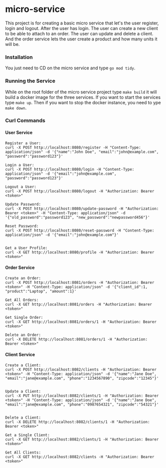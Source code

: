 # micro-service
This project is for creating a basic micro service that let's the user register, login and logout. After the user has login. The user can create a new client to be able to attach to an order. The user can update and delete a client. And the order service lets the user create a product and how many units it will be.

### Installation
You just need to CD on the micro service and type `go mod tidy`.

### Running the Service
While on the root folder of the micro service project type `make build` it will build a docker image for the
three services. If you want to start the services type `make up`. Then if you want to stop the docker instance, you need to ype `make down`.

### Curl Commands
#### User Service
```
Register a User:
curl -X POST http://localhost:8080/register -H "Content-Type: application/json" -d '{"name":"John Doe", "email":"john@example.com", "password":"password123"}'

Login a User:
curl -X POST http://localhost:8080/login -H "Content-Type: application/json" -d '{"email":"john@example.com", "password":"password123"}'

Logout a User:
curl -X POST http://localhost:8080/logout -H "Authorization: Bearer <token>"

Update Password:
curl -X POST http://localhost:8080/update-password -H "Authorization: Bearer <token>" -H "Content-Type: application/json" -d '{"old_password":"password123", "new_password":"newpassword456"}'

Reset Password:
curl -X POST http://localhost:8080/reset-password -H "Content-Type: application/json" -d '{"email":"john@example.com"}'


Get a User Profile:
curl -X GET http://localhost:8080/profile -H "Authorization: Bearer <token>"
```

#### Order Service
```
Create an Order:
curl -X POST http://localhost:8081/orders -H "Authorization: Bearer <token>" -H "Content-Type: application/json" -d '{"client_id":1, "product":"Laptop", "amount":1}'

Get All Orders:
curl -X GET http://localhost:8081/orders -H "Authorization: Bearer <token>"

Get Single Order:
curl -X GET http://localhost:8081/orders/1 -H "Authorization: Bearer <token>"

Delete an Order:
curl -X DELETE http://localhost:8081/orders/1 -H "Authorization: Bearer <token>"
```

#### Client Service
```
Create a Client:
curl -X POST http://localhost:8082/clients -H "Authorization: Bearer <token>" -H "Content-Type: application/json" -d '{"name":"Jane Doe", "email":"jane@example.com", "phone":"1234567890", "zipcode":"12345"}'


Update a Client:
curl -X PUT http://localhost:8082/clients/1 -H "Authorization: Bearer <token>" -H "Content-Type: application/json" -d '{"name":"Jane Doe", "email":"jane@example.com", "phone":"0987654321", "zipcode":"54321"}'


Delete a Client:
curl -X DELETE http://localhost:8082/clients/1 -H "Authorization: Bearer <token>"

Get a Single Client:
curl -X GET http://localhost:8082/clients/1 -H "Authorization: Bearer <token>"

Get All Clients:
curl -X GET http://localhost:8082/clients -H "Authorization: Bearer <token>"

```